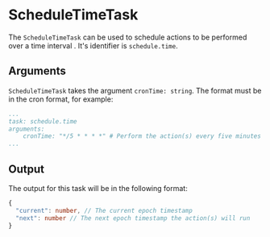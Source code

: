 # ScheduleTimeTask

The `ScheduleTimeTask` can be used to schedule actions to be performed over a time interval . It's identifier is `schedule.time`.

## Arguments

`ScheduleTimeTask` takes the argument `cronTime: string`. The format must be in the cron format, for example:

```yaml
...
task: schedule.time
arguments: 
    cronTime: "*/5 * * * *" # Perform the action(s) every five minutes
...
```

## Output

The output for this task will be in the following format:

```typescript
{
  "current": number, // The current epoch timestamp
  "next": number // The next epoch timestamp the action(s) will run
}
```